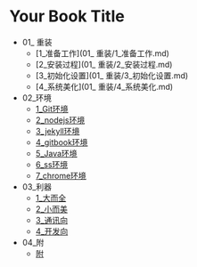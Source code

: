 # Your Book Title

- 01_ 重装
  * [1_准备工作](01_ 重装/1_准备工作.md)
  * [2_安装过程](01_ 重装/2_安装过程.md)
  * [3_初始化设置](01_ 重装/3_初始化设置.md)
  * [4_系统美化](01_ 重装/4_系统美化.md)
- 02_环境
  * [1_Git环境](02_环境/1_Git环境.md)
  * [2_nodejs环境](02_环境/2_nodejs环境.md)
  * [3_jekyll环境](02_环境/3_jekyll环境.md)
  * [4_gitbook环境](02_环境/4_gitbook环境.md)
  * [5_Java环境](02_环境/5_Java环境.md)
  * [6_ss环境](02_环境/6_ss环境.md)
  * [7_chrome环境](02_环境/7_chrome环境.md)
- 03_利器
  * [1_大而全](03_利器/1_大而全.md)
  * [2_小而美](03_利器/2_小而美.md)
  * [3_通讯向](03_利器/3_通讯向.md)
  * [4_开发向](03_利器/4_开发向.md)
- 04_附
  * [附](04_附/附.md)
